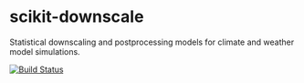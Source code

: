 # scikit-downscale
Statistical downscaling and postprocessing models for climate and weather
model simulations.

[![Build Status](https://dev.azure.com/jhamman1/jhamman1/_apis/build/status/jhamman.scikit-downscale?branchName=master)](https://dev.azure.com/jhamman1/jhamman1/_build/latest?definitionId=2&branchName=master)
